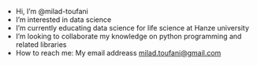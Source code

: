 - Hi, I’m @milad-toufani
- I’m interested in data science
- I’m currently educating data science for life science at Hanze university
- I’m looking to collaborate my knowledge on python programming and related libraries
- How to reach me: My email addreass milad.toufani@gmail.com


